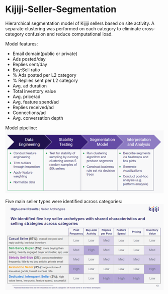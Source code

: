# Kijiji-Seller-Segmentation

Hierarchical segmentation model of Kijiji sellers based on site activity. A separate clustering was performed on each category to eliminate cross-category confusion and reduce computational load.

Model features:
* Email domain(public or private) 
* Ads posted/day
* Replies sent/day
* Buy:Sell ratio
* % Ads posted per L2 category
* % Replies sent per L2 category
* Avg. ad duration
* Total inventory value
* Avg. price/ad
* Avg. feature spend/ad
* Replies received/ad
* Connections/ad
* Avg. conversation depth

Model pipeline:
![Model Pipeline](images/model_pipeline.png)

Five main seller types were identified across categories:
![Seller Segmentation Results](images/seller_segmentation_results.png)
